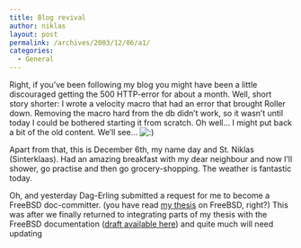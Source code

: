 ```yaml
---
title: Blog revival
author: niklas
layout: post
permalink: /archives/2003/12/06/a1/
categories:
  - General
---
```

Right, if you&#8217;ve been following my blog you might have been a little discouraged getting the 500 HTTP-error for about a month. Well, short story shorter: I wrote a velocity macro that had an error that brought Roller down. Removing the macro hard from the db didn&#8217;t work, so it wasn&#8217;t until today I could be bothered starting it from scratch. Oh well&#8230; I might put back a bit of the old content. We&#8217;ll see&#8230; <img src='http://blog.saers.com/wp-includes/images/smilies/icon_smile.gif' alt=':)' class='wp-smiley' /> 

Apart from that, this is December 6th, my name day and St. Niklas (Sinterklaas). Had an amazing breakfast with my dear neighbour and now I&#8217;ll shower, go practise and then go grocery-shopping. The weather is fantastic today.

Oh, and yesterday Dag-Erling submitted a request for me to become a FreeBSD doc-committer. (you have read [my thesis][1] on FreeBSD, right?) This was after we finally returned to integrating parts of my thesis with the FreeBSD documentation ([draft available here][2]) and quite much will need updating

 [1]: http://niklas.saers.com/thesis
 [2]: http://meali.registrar.no/~des/njs